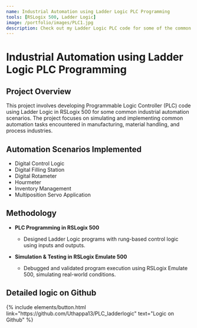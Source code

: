```yaml
---
name: Industrial Automation using Ladder Logic PLC Programming
tools: [RSLogix 500, Ladder Logic]
image: /portfolio/images/PLC1.jpg
description: Check out my Ladder Logic PLC code for some of the common industrial automation scenarios.
---
```


# Industrial Automation using Ladder Logic PLC Programming  

## Project Overview

This project involves developing Programmable Logic Controller (PLC) code using Ladder Logic in RSLogix 500 for some common industrial automation scenarios.
The project focuses on simulating and implementing common automation tasks encountered in manufacturing, material handling, and process industries.


## Automation Scenarios Implemented
- Digital Control Logic
- Digital Filling Station
- Digital Rotameter
- Hourmeter
- Inventory Management
- Multiposition Servo Application

## Methodology
- **PLC Programming in RSLogix 500**

    - Designed Ladder Logic programs with rung-based control logic using inputs and outputs.

- **Simulation & Testing in RSLogix Emulate 500**

    - Debugged and validated program execution using RSLogix Emulate 500, simulating real-world conditions.


## Detailed logic on Github

<div class="left">
{% include elements/button.html link="https://github.com/Uthappa13/PLC_ladderlogic" text="Logic on Github" %}
</div>